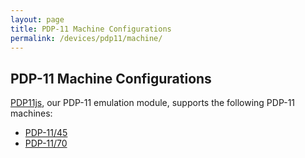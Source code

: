 ```yaml
---
layout: page
title: PDP-11 Machine Configurations
permalink: /devices/pdp11/machine/
---
```


PDP-11 Machine Configurations
-----------------------------

[PDP11js](/modules/pdp11/), our PDP-11 emulation module, supports the following PDP-11 machines:

* [PDP-11/45](/devices/pdp11/machine/1145/)
* [PDP-11/70](/devices/pdp11/machine/1170/)
